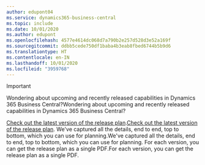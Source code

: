 ```yaml
---
author: edupont04
ms.service: dynamics365-business-central
ms.topic: include
ms.date: 10/01/2020
ms.author: edupont
ms.openlocfilehash: 4577e4614dc068d7a790b2e257d528d3e52a169f
ms.sourcegitcommit: ddbb5cede750df1baba4b3eab8fbed6744b5b9d6
ms.translationtype: HT
ms.contentlocale: en-IN
ms.lasthandoff: 10/01/2020
ms.locfileid: "3959768"
---
```

> [!IMPORTANT]
>
> <span data-ttu-id="6cf85-101">Wondering about upcoming and recently released capabilities in Dynamics 365 Business Central?</span><span class="sxs-lookup"><span data-stu-id="6cf85-101">Wondering about upcoming and recently released capabilities in Dynamics 365 Business Central?</span></span>
>
> <span data-ttu-id="6cf85-102">[Check out the latest version of the release plan](https://go.microsoft.com/fwlink/?linkid=2047422).</span><span class="sxs-lookup"><span data-stu-id="6cf85-102">[Check out the latest version of the release plan](https://go.microsoft.com/fwlink/?linkid=2047422).</span></span> <span data-ttu-id="6cf85-103">We've captured all the details, end to end, top to bottom, which you can use for planning.</span><span class="sxs-lookup"><span data-stu-id="6cf85-103">We've captured all the details, end to end, top to bottom, which you can use for planning.</span></span> <span data-ttu-id="6cf85-104">For each version, you can get the release plan as a single PDF.</span><span class="sxs-lookup"><span data-stu-id="6cf85-104">For each version, you can get the release plan as a single PDF.</span></span>  
